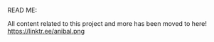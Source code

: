 READ ME:

All content related to this project and more has been moved to here! https://linktr.ee/anibal.png
